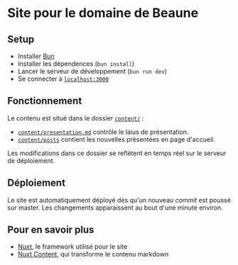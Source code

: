 # Site pour le domaine de Beaune

## Setup

- Installer [Bun](https://bun.sh/)
- Installer les dépendences (`bun install`)
- Lancer le serveur de développement (`bun run dev`)
- Se connecter à [`localhost:3000`](http://localhost:3000)

## Fonctionnement

Le contenu est situé dans le dossier [`content/`](/content/) :

- [`content/presentation.md`](/content/presentation.md) contrôle le laius de présentation.
- [`content/posts`](/content/posts/) contient les nouvelles présentées en page d'accueil.

Les modifications dans ce dossier se reflètent en temps réel sur le serveur de déploiement.

## Déploiement

Le site est automatiquement déployé dès qu'un nouveau _commit_ est poussé sur master.
Les changements apparaissent au bout d'une minute environ.

## Pour en savoir plus

- [Nuxt](https://nuxt.com), le framework utilisé pour le site
- [Nuxt Content](https://content.nuxt.com), qui transforme le contenu markdown

